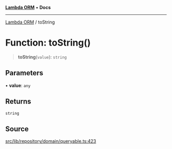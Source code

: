 [**Lambda ORM**](../README.md) • **Docs**

***

[Lambda ORM](../README.md) / toString

# Function: toString()

> **toString**(`value`): `string`

## Parameters

• **value**: `any`

## Returns

`string`

## Source

[src/lib/repository/domain/queryable.ts:423](https://github.com/lambda-orm/lambdaorm-base/blob/369fa6c47dfcaa18334efd22efe5cc76c83a011a/src/lib/repository/domain/queryable.ts#L423)
